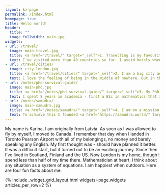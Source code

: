 ```yaml
---
layout: kz-page
permalink: /index.html
homepage: true
title: Hello world!
header:
  title: ""
  image_fullwidth: main.jpg
widgets:
- url: /travel/
  image: main-travel.jpg
  title: <a href="/travel/" target="_self">1. Travelling is my favourite thing in life.</a>
  text: I've visited more than 40 countries so far. I avoid hotels when possible and I dislike tourist attractions. For me travelling is about exploring nature, architecture, cuisines and cultures around the world. Instead of visiting art galleries, I prefer to go for a walk looking for graffiti art. At night I prefer to wander around a busy port instead of pub crawling. Camping deep in a desert and hiking from the last stop of a rarely used train line are amongst the happiest memories I have. <a href="/travel/"><strong>Keep reading></strong></a>
- url: /travel/cities/
  image: city-london.jpg
  title: <a href="/travel/cities/" target="_self">2. I am a big city addict.</a>
  text: I love the feeling of being in the middle of nowhere. But in the long term, I only truly feel alive when I live in a big city. Exploring Tokyo on foot for 10 days was a breathtaking passionate affair, but I don't know if I could live there permanently. I fell in love with Mexico City during my two weeks there, I could have stayed forever and I will definitely visit many more times. Spending time in bustling cities in India makes me happy. London is the true love of my life. New York and Moscow both feel like the centre of the world in their own way. My goal is to visit all cities with over 5 million people. <a href="/travel/cities/"><strong>Keep reading></strong></a>
- url: /notes/phd-survival-guide/
  image: main-phd.jpg
  title: <a href="/notes/phd-survival-guide/" target="_self">3. My PhD was at the interface of computer science and biology.</a>
  text: I spent 8 years in academia - first a BSc in mathematics that I never finished, then an MSc in mathematics and finally a PhD at UCL. My thesis was on applications of machine learning to transcriptomics, with a chapter on de novo evolution of proteins. If you are considering whether to do a PhD or if you are already doing one and are feeling stuck, do get in touch. I'm good at asking the right questions to help you figure out what is right for you. <a href="/notes/phd-survival-guide/"><strong>Keep reading></strong></a>
- url: /notes/samudra/
  image: main-samudra.jpg
  title: <a href="/notes/samudra/" target="_self">4. I am on a mission to reduce the negative impact of waste on climate, environment and health.</a>
  text: To achieve this I founded <a href="https://samudra.world/" target="_blank">Samudra.world</a>, a systems accelerator. At Samudra we are experimenting with approaches and organisational structures that have not been tried before. Our strategy includes identifying success-relevant stakeholders and working with them to facilitate internal changes and enable powerful coordination between them. <a href="/samudra/"><strong>Keep reading></strong></a>
---
```


My name is Karina. 
I am originally from Latvia. 
As soon as I was allowed to fly by myself, I moved to Canada. 
I remember that day when I landed in Toronto Pearson Airport with all of my belongings, no money and barely speaking any English.
My first thought was - should have planned it better.
It was a difficult start, but it turned out to be an exciting journey.
Since then I've lived in Scotland, Finland and the US.
Now London is my home, though I spend less than half of my time there.
Mathematician at heart, I think about any situation as a system of equations.
I am happiest when outdoors.
Here are four fun facts about me:

{% include _widget_grid_layout.html widgets=page.widgets articles_per_row=2 %}
